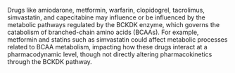 Drugs like amiodarone, metformin, warfarin, clopidogrel, tacrolimus, simvastatin, and capecitabine may influence or be influenced by the metabolic pathways regulated by the BCKDK enzyme, which governs the catabolism of branched-chain amino acids (BCAAs). For example, metformin and statins such as simvastatin could affect metabolic processes related to BCAA metabolism, impacting how these drugs interact at a pharmacodynamic level, though not directly altering pharmacokinetics through the BCKDK pathway.